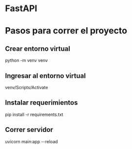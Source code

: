 # FastAPI

# Pasos para correr el proyecto

## Crear entorno virtual

python -m venv venv

## Ingresar al entorno virtual

venv/Scripts/Activate

## Instalar requerimientos

pip install -r requirements.txt

## Correr servidor

uvicorn main:app --reload